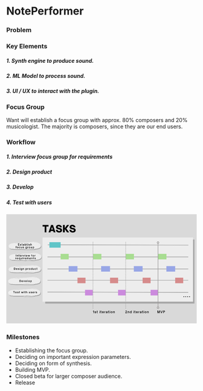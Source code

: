 # **NotePerformer**

### Problem


### Key Elements
##### 1. **Synth engine** *to produce sound.*
##### 2. **ML Model** *to process sound.*
##### 3. **UI / UX** *to interact with the plugin.*

### Focus Group
Want will establish a focus group with approx. 80% composers and 20% musicologist. The majority is composers, since they are our end users.

### Workflow
##### 1. Interview focus group for requirements
##### 2. Design product
##### 3. Develop
##### 4. Test with users
[<img src="pictures/gantt.png" width="650"/>](pictures/gantt.png)


### Milestones
+ Establishing the focus group.
+ Deciding on important expression parameters.
+ Deciding on form of synthesis.
+ Building MVP.
+ Closed beta for larger composer audience.
+ Release
